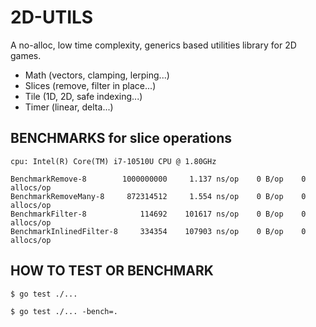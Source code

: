 # 2D-UTILS

A no-alloc, low time complexity, generics based utilities library for 2D games.

* Math (vectors, clamping, lerping...)
* Slices (remove, filter in place...)
* Tile (1D, 2D, safe indexing...)
* Timer (linear, delta...)

## BENCHMARKS for slice operations
```
cpu: Intel(R) Core(TM) i7-10510U CPU @ 1.80GHz

BenchmarkRemove-8        1000000000     1.137 ns/op    0 B/op    0 allocs/op
BenchmarkRemoveMany-8     872314512     1.554 ns/op    0 B/op    0 allocs/op
BenchmarkFilter-8            114692    101617 ns/op    0 B/op    0 allocs/op
BenchmarkInlinedFilter-8     334354    107903 ns/op    0 B/op    0 allocs/op
```

## HOW TO TEST OR BENCHMARK

```
$ go test ./...

$ go test ./... -bench=.
```
